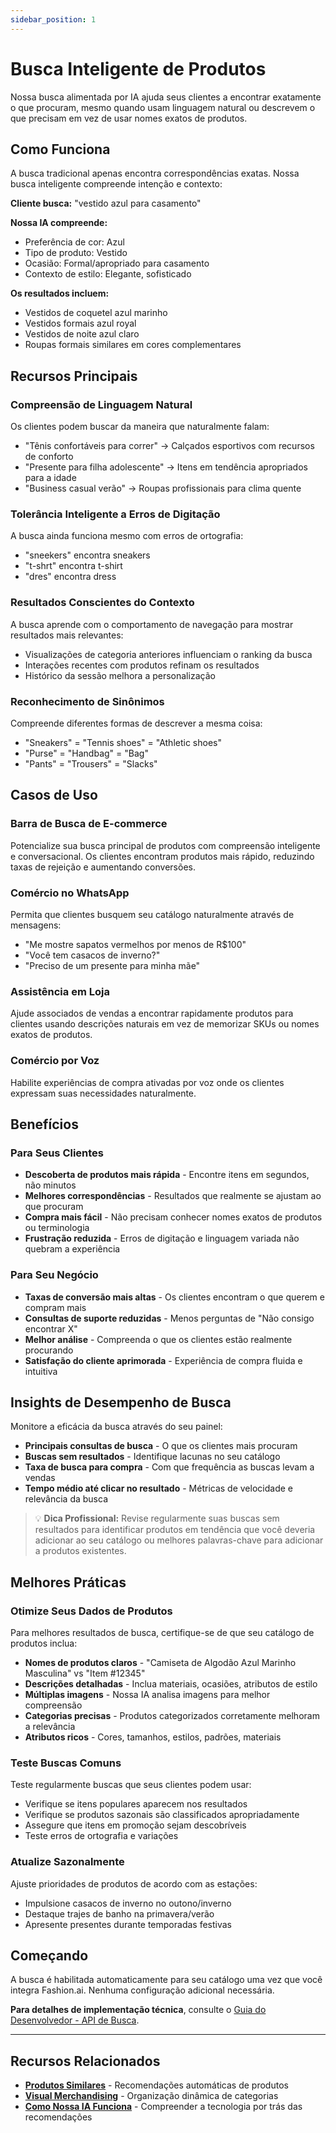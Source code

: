```yaml
---
sidebar_position: 1
---
```


# Busca Inteligente de Produtos

Nossa busca alimentada por IA ajuda seus clientes a encontrar exatamente o que procuram, mesmo quando usam linguagem natural ou descrevem o que precisam em vez de usar nomes exatos de produtos.

## Como Funciona

A busca tradicional apenas encontra correspondências exatas. Nossa busca inteligente compreende intenção e contexto:

**Cliente busca:** "vestido azul para casamento"

**Nossa IA compreende:**
- Preferência de cor: Azul
- Tipo de produto: Vestido
- Ocasião: Formal/apropriado para casamento
- Contexto de estilo: Elegante, sofisticado

**Os resultados incluem:**
- Vestidos de coquetel azul marinho
- Vestidos formais azul royal
- Vestidos de noite azul claro
- Roupas formais similares em cores complementares

## Recursos Principais

### Compreensão de Linguagem Natural

Os clientes podem buscar da maneira que naturalmente falam:
- "Tênis confortáveis para correr" → Calçados esportivos com recursos de conforto
- "Presente para filha adolescente" → Itens em tendência apropriados para a idade
- "Business casual verão" → Roupas profissionais para clima quente

### Tolerância Inteligente a Erros de Digitação

A busca ainda funciona mesmo com erros de ortografia:
- "sneekers" encontra sneakers
- "t-shrt" encontra t-shirt
- "dres" encontra dress

### Resultados Conscientes do Contexto

A busca aprende com o comportamento de navegação para mostrar resultados mais relevantes:
- Visualizações de categoria anteriores influenciam o ranking da busca
- Interações recentes com produtos refinam os resultados
- Histórico da sessão melhora a personalização

### Reconhecimento de Sinônimos

Compreende diferentes formas de descrever a mesma coisa:
- "Sneakers" = "Tennis shoes" = "Athletic shoes"
- "Purse" = "Handbag" = "Bag"
- "Pants" = "Trousers" = "Slacks"

## Casos de Uso

### Barra de Busca de E-commerce

Potencialize sua busca principal de produtos com compreensão inteligente e conversacional. Os clientes encontram produtos mais rápido, reduzindo taxas de rejeição e aumentando conversões.

### Comércio no WhatsApp

Permita que clientes busquem seu catálogo naturalmente através de mensagens:
- "Me mostre sapatos vermelhos por menos de R$100"
- "Você tem casacos de inverno?"
- "Preciso de um presente para minha mãe"

### Assistência em Loja

Ajude associados de vendas a encontrar rapidamente produtos para clientes usando descrições naturais em vez de memorizar SKUs ou nomes exatos de produtos.

### Comércio por Voz

Habilite experiências de compra ativadas por voz onde os clientes expressam suas necessidades naturalmente.

## Benefícios

### Para Seus Clientes

- **Descoberta de produtos mais rápida** - Encontre itens em segundos, não minutos
- **Melhores correspondências** - Resultados que realmente se ajustam ao que procuram
- **Compra mais fácil** - Não precisam conhecer nomes exatos de produtos ou terminologia
- **Frustração reduzida** - Erros de digitação e linguagem variada não quebram a experiência

### Para Seu Negócio

- **Taxas de conversão mais altas** - Os clientes encontram o que querem e compram mais
- **Consultas de suporte reduzidas** - Menos perguntas de "Não consigo encontrar X"
- **Melhor análise** - Compreenda o que os clientes estão realmente procurando
- **Satisfação do cliente aprimorada** - Experiência de compra fluida e intuitiva

## Insights de Desempenho de Busca

Monitore a eficácia da busca através do seu painel:

- **Principais consultas de busca** - O que os clientes mais procuram
- **Buscas sem resultados** - Identifique lacunas no seu catálogo
- **Taxa de busca para compra** - Com que frequência as buscas levam a vendas
- **Tempo médio até clicar no resultado** - Métricas de velocidade e relevância da busca

> 💡 **Dica Profissional:** Revise regularmente suas buscas sem resultados para identificar produtos em tendência que você deveria adicionar ao seu catálogo ou melhores palavras-chave para adicionar a produtos existentes.

## Melhores Práticas

### Otimize Seus Dados de Produtos

Para melhores resultados de busca, certifique-se de que seu catálogo de produtos inclua:

- **Nomes de produtos claros** - "Camiseta de Algodão Azul Marinho Masculina" vs "Item #12345"
- **Descrições detalhadas** - Inclua materiais, ocasiões, atributos de estilo
- **Múltiplas imagens** - Nossa IA analisa imagens para melhor compreensão
- **Categorias precisas** - Produtos categorizados corretamente melhoram a relevância
- **Atributos ricos** - Cores, tamanhos, estilos, padrões, materiais

### Teste Buscas Comuns

Teste regularmente buscas que seus clientes podem usar:
- Verifique se itens populares aparecem nos resultados
- Verifique se produtos sazonais são classificados apropriadamente
- Assegure que itens em promoção sejam descobríveis
- Teste erros de ortografia e variações

### Atualize Sazonalmente

Ajuste prioridades de produtos de acordo com as estações:
- Impulsione casacos de inverno no outono/inverno
- Destaque trajes de banho na primavera/verão
- Apresente presentes durante temporadas festivas

## Começando

A busca é habilitada automaticamente para seu catálogo uma vez que você integra Fashion.ai. Nenhuma configuração adicional necessária.

**Para detalhes de implementação técnica**, consulte o [Guia do Desenvolvedor - API de Busca](../../developer-guide/customization-reference/search/index).

---

## Recursos Relacionados

- **[Produtos Similares](./index#similar-products)** - Recomendações automáticas de produtos
- **[Visual Merchandising](./index#visual-merchandising)** - Organização dinâmica de categorias
- **[Como Nossa IA Funciona](./how-our-ai-works)** - Compreender a tecnologia por trás das recomendações
